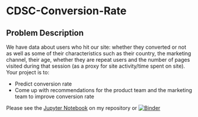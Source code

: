 # CDSC-Conversion-Rate

## Problem Description

We have data about users who hit our site: whether they converted or not as well as some of their characteristics such as their country, the marketing channel, their age, whether they are repeat users and the number of pages visited during that session (as a proxy for site activity/time spent on site).
Your project is to:
* Predict conversion rate
* Come up with recommendations for the product team and the marketing team to improve conversion rate

Please see the [Jupyter Notebook](./solution.ipynb) on my repository or [![Binder](https://mybinder.org/badge.svg)](https://mybinder.org/v2/gh/shahab-ai/CDSC-Conversion-Rate/master?filepath=https%3A%2F%2Fgithub.com%2Fshahab-ai%2FCDSC-Conversion-Rate%2Fblob%2Fmaster%2Fsolution.ipynb)
